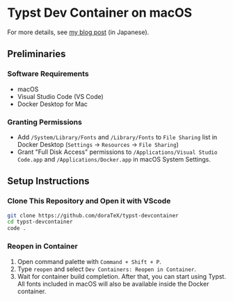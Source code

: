 # Typst Dev Container on macOS 

For more details, see [my blog post](https://qiita.com/doraTeX/items/e38a4a367822a968b440) (in Japanese).

## Preliminaries

### Software Requirements
* macOS
* Visual Studio Code (VS Code)
* Docker Desktop for Mac

### Granting Permissions

* Add `/System/Library/Fonts` and `/Library/Fonts` to `File Sharing` list in Docker Desktop (`Settings` → `Resources` → `File Sharing`)
* Grant "Full Disk Access" permissions to `/Applications/Visual Studio Code.app` and `/Applications/Docker.app` in macOS System Settings.

## Setup Instructions

### Clone This Repository and Open it with VScode
```sh
git clone https://github.com/doraTeX/typst-devcontainer
cd typst-devcontainer
code .
```

### Reopen in Container

1. Open command palette with `Command + Shift + P`.
2. Type `reopen` and select `Dev Containers: Reopen in Container`.
3. Wait for container build completion. After that, you can start using Typst. All fonts included in macOS will also be available inside the Docker container.
